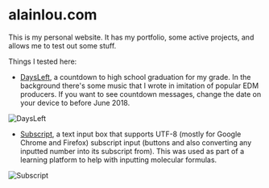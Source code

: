 # alainlou.com
This is my personal website. It has my portfolio, some active projects, and allows me to test out some stuff.

Things I tested here:
* [DaysLeft](http://alainlou.com/daysleft), a countdown to high school graduation for my grade. In the background there's some music that I wrote in imitation of popular EDM producers. If you want to see countdown messages, change the date on your device to before June 2018.

![DaysLeft](https://github.com/alainlou/alainlou.github.io/blob/master/res/pics/days_left_sample.png)

* [Subscript](http://alainlou.com/subscript), a text input box that supports UTF-8 (mostly for Google Chrome and Firefox) subscript input (buttons and also converting any inputted number into its subscript from). This was used as part of a learning platform to help with inputting molecular formulas.

![Subscript](https://github.com/alainlou/alainlou.github.io/blob/master/res/pics/subscript_sample.png)
